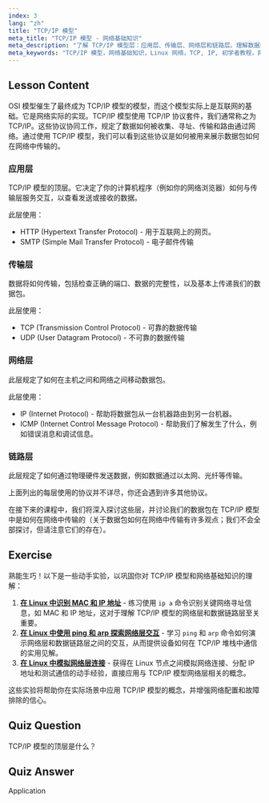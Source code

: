 ```yaml
---
index: 3
lang: "zh"
title: "TCP/IP 模型"
meta_title: "TCP/IP 模型 - 网络基础知识"
meta_description: "了解 TCP/IP 模型层：应用层、传输层、网络层和链路层。理解数据如何在网络中传输。开始你的 Linux 网络之旅！"
meta_keywords: "TCP/IP 模型，网络基础知识，Linux 网络，TCP, IP, 初学者教程，网络层，指南"
---
```


## Lesson Content

OSI 模型催生了最终成为 TCP/IP 模型的模型，而这个模型实际上是互联网的基础。它是网络实际的实现。TCP/IP 模型使用 TCP/IP 协议套件，我们通常称之为 TCP/IP。这些协议协同工作，规定了数据如何被收集、寻址、传输和路由通过网络。通过使用 TCP/IP 模型，我们可以看到这些协议是如何被用来展示数据包如何在网络中传输的。

### 应用层

TCP/IP 模型的顶层。它决定了你的计算机程序（例如你的网络浏览器）如何与传输层服务交互，以查看发送或接收的数据。

此层使用：

- HTTP (Hypertext Transfer Protocol) - 用于互联网上的网页。
- SMTP (Simple Mail Transfer Protocol) - 电子邮件传输

### 传输层

数据将如何传输，包括检查正确的端口、数据的完整性，以及基本上传递我们的数据包。

此层使用：

- TCP (Transmission Control Protocol) - 可靠的数据传输
- UDP (User Datagram Protocol) - 不可靠的数据传输

### 网络层

此层规定了如何在主机之间和网络之间移动数据包。

此层使用：

- IP (Internet Protocol) - 帮助将数据包从一台机器路由到另一台机器。
- ICMP (Internet Control Message Protocol) - 帮助我们了解发生了什么，例如错误消息和调试信息。

### 链路层

此层规定了如何通过物理硬件发送数据，例如数据通过以太网、光纤等传输。

上面列出的每层使用的协议并不详尽，你还会遇到许多其他协议。

在接下来的课程中，我们将深入探讨这些层，并讨论我们的数据包在 TCP/IP 模型中是如何在网络中传输的（关于数据包如何在网络中传输有许多观点；我们不会全部探讨，但请注意它们的存在）。

## Exercise

熟能生巧！以下是一些动手实验，以巩固你对 TCP/IP 模型和网络基础知识的理解：

1. **[在 Linux 中识别 MAC 和 IP 地址](https://labex.io/zh/labs/comptia-identify-mac-and-ip-addresses-in-linux-592731)** - 练习使用 `ip a` 命令识别关键网络寻址信息，如 MAC 和 IP 地址，这对于理解 TCP/IP 模型的网络层和数据链路层至关重要。
2. **[在 Linux 中使用 ping 和 arp 探索网络层交互](https://labex.io/zh/labs/comptia-explore-network-layer-interaction-with-ping-and-arp-in-linux-592746)** - 学习 `ping` 和 `arp` 命令如何演示网络层和数据链路层之间的交互，从而提供设备如何在 TCP/IP 堆栈中通信的实用见解。
3. **[在 Linux 中模拟网络层连接](https://labex.io/zh/labs/comptia-simulate-network-layer-connectivity-in-linux-592752)** - 获得在 Linux 节点之间模拟网络连接、分配 IP 地址和测试通信的动手经验，直接应用与 TCP/IP 模型网络层相关的概念。

这些实验将帮助你在实际场景中应用 TCP/IP 模型的概念，并增强网络配置和故障排除的信心。

## Quiz Question

TCP/IP 模型的顶层是什么？

## Quiz Answer

Application
